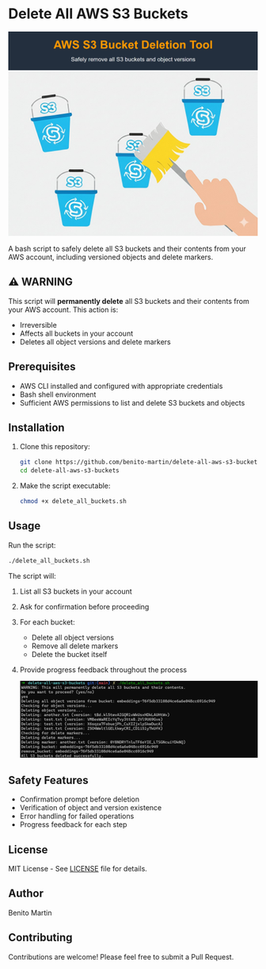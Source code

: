 # Delete All AWS S3 Buckets

![alt text](img/image-2.png)
![delete all s3 buckets](img/image-3.png)

A bash script to safely delete all S3 buckets and their contents from your AWS account, including versioned objects and delete markers.

## ⚠️ WARNING

This script will **permanently delete** all S3 buckets and their contents from your AWS account. This action is:

- Irreversible
- Affects all buckets in your account
- Deletes all object versions and delete markers

## Prerequisites

- AWS CLI installed and configured with appropriate credentials
- Bash shell environment
- Sufficient AWS permissions to list and delete S3 buckets and objects

## Installation

1. Clone this repository:

    ```bash
    git clone https://github.com/benito-martin/delete-all-aws-s3-buckets.git
    cd delete-all-aws-s3-buckets
    ```

2. Make the script executable:

    ```bash
    chmod +x delete_all_buckets.sh
    ```

## Usage

Run the script:

```bash
./delete_all_buckets.sh
```

The script will:

1. List all S3 buckets in your account
2. Ask for confirmation before proceeding
3. For each bucket:
   - Delete all object versions
   - Remove all delete markers
   - Delete the bucket itself
4. Provide progress feedback throughout the process

    ![run script delete all s3 buckets](img/image-1.png)

## Safety Features

- Confirmation prompt before deletion
- Verification of object and version existence
- Error handling for failed operations
- Progress feedback for each step

## License

MIT License - See [LICENSE](LICENSE) file for details.

## Author

Benito Martin

## Contributing

Contributions are welcome! Please feel free to submit a Pull Request.
